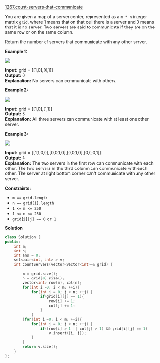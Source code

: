 [1267.count-servers-that-communicate](https://leetcode.com/problems/count-servers-that-communicate/)  

You are given a map of a server center, represented as a `m * n` integer matrix `grid`, where 1 means that on that cell there is a server and 0 means that it is no server. Two servers are said to communicate if they are on the same row or on the same column.  
  
Return the number of servers that communicate with any other server.

**Example 1:**

![](https://assets.leetcode.com/uploads/2019/11/14/untitled-diagram-6.jpg)

  
**Input:** grid = \[\[1,0\],\[0,1\]\]  
**Output:** 0  
**Explanation:** No servers can communicate with others.

**Example 2:**

**![](https://assets.leetcode.com/uploads/2019/11/13/untitled-diagram-4.jpg)**

  
**Input:** grid = \[\[1,0\],\[1,1\]\]  
**Output:** 3  
**Explanation:** All three servers can communicate with at least one other server.  

**Example 3:**

![](https://assets.leetcode.com/uploads/2019/11/14/untitled-diagram-1-3.jpg)

  
**Input:** grid = \[\[1,1,0,0\],\[0,0,1,0\],\[0,0,1,0\],\[0,0,0,1\]\]  
**Output:** 4  
**Explanation:** The two servers in the first row can communicate with each other. The two servers in the third column can communicate with each other. The server at right bottom corner can't communicate with any other server.  

**Constraints:**

*   `m == grid.length`
*   `n == grid[i].length`
*   `1 <= m <= 250`
*   `1 <= n <= 250`
*   `grid[i][j] == 0 or 1`  



**Solution:**  

```cpp
class Solution {
public:
    int m;
    int n;
    int ans = 0;
    set<pair<int, int> > v;
    int countServers(vector<vector<int>>& grid) {
        
        m = grid.size(); 
        n = grid[0].size();
        vector<int> row(m), col(n);
        for(int i =0; i < m; ++i){
            for(int j = 0; j < n; ++j) {
                if(grid[i][j] == 1){
                    row[i] += 1;
                    col[j] += 1;
                }
            }
        }for(int i =0; i < m; ++i){
            for(int j = 0; j < n; ++j) {
                if((row[i] > 1 || col[j] > 1) && grid[i][j] == 1)
                    v.insert({i, j});
            }
        }
        return v.size();
    }
};
```
      